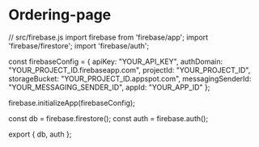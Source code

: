 # Ordering-page
// src/firebase.js
import firebase from 'firebase/app';
import 'firebase/firestore';
import 'firebase/auth';

const firebaseConfig = {
  apiKey: "YOUR_API_KEY",
  authDomain: "YOUR_PROJECT_ID.firebaseapp.com",
  projectId: "YOUR_PROJECT_ID",
  storageBucket: "YOUR_PROJECT_ID.appspot.com",
  messagingSenderId: "YOUR_MESSAGING_SENDER_ID",
  appId: "YOUR_APP_ID"
};

firebase.initializeApp(firebaseConfig);

const db = firebase.firestore();
const auth = firebase.auth();

export { db, auth };
